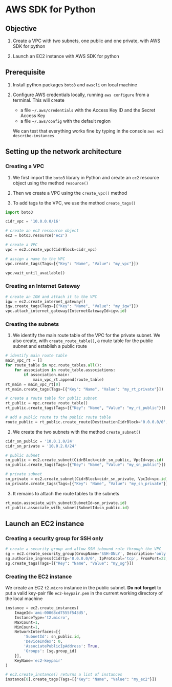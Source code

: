 # AWS **SDK** for **Python**

## Objective

1. Create a VPC with two subnets, one public and one private, with AWS SDK for python

2. Launch an EC2 instance with AWS SDK for python

## Prerequisite

1. Install python packages `boto3` and `awscli` on local machine

2. Configure AWS credentials locally, running `aws configure` from a terminal.
This will create

    - a file `~/.aws/credentials` with the Access Key ID and the Secret Access Key
    - a file `~/.aws/config` with the default region

    We can test that everything works fine by typing in the console `aws ec2 describe-instances`

## Setting up the network architecture

### Creating a VPC

1. We first import the `boto3` library in Python  and create an `ec2` resource object
using the method `resource()`

2. Then we create a VPC using the `create_vpc()` method

3. To add tags to the VPC, we use the method `create_tags()`

```python
import boto3

cidr_vpc = '10.0.0.0/16'

# create an ec2 ressource object
ec2 = boto3.resource('ec2')

# create a VPC
vpc = ec2.create_vpc(CidrBlock=cidr_vpc)

# assign a name to the VPC
vpc.create_tags(Tags=[{"Key": "Name", "Value": "my_vpc"}])

vpc.wait_until_available()
```

### Creating an Internet Gateway

```python
# create an IGW and attach it to the VPC
igw = ec2.create_internet_gateway()
igw.create_tags(Tags=[{"Key": "Name", "Value": "my_igw"}])
vpc.attach_internet_gateway(InternetGatewayId=igw.id)
```

### Creating the subnets 

1. We identify the main route table of the VPC for the private subnet.
We also create, with `create_route_table()`, a route table for the public subnet
and establish a public route

```python
# identify main route table
main_vpc_rt = []
for route_table in vpc.route_tables.all():
    for association in route_table.associations:
        if association.main:
            main_vpc_rt.append(route_table)
rt_main = main_vpc_rt[0]
rt_main.create_tags(Tags=[{"Key": "Name", "Value": "my_rt_private"}])

# create a route table for public subnet 
rt_public = vpc.create_route_table()
rt_public.create_tags(Tags=[{"Key": "Name", "Value": "my_rt_public"}])

# add a public route to the public route table
route_public = rt_public.create_route(DestinationCidrBlock='0.0.0.0/0', GatewayId=igw.id)
```

2. We create the two subnets with the method `create_subnet()`

```python
cidr_sn_public = '10.0.1.0/24'
cidr_sn_private = '10.0.2.0/24'

# public subnet
sn_public = ec2.create_subnet(CidrBlock=cidr_sn_public, VpcId=vpc.id)
sn_public.create_tags(Tags=[{"Key": "Name", "Value": "my_sn_public"}])

# private subnet
sn_private = ec2.create_subnet(CidrBlock=cidr_sn_private, VpcId=vpc.id)
sn_private.create_tags(Tags=[{"Key": "Name", "Value": "my_sn_private"}])
```

3. It remains to attach the route tables to the subnets

```python
rt_main.associate_with_subnet(SubnetId=sn_private.id)
rt_public.associate_with_subnet(SubnetId=sn_public.id)
```

## Launch an EC2 instance

### Creating a security group for SSH only

```python
# create a security group and allow SSH inbound rule through the VPC
sg = ec2.create_security_group(GroupName='SSH-ONLY', Description='only allow SSH traffic', VpcId=vpc.id)
sg.authorize_ingress(CidrIp='0.0.0.0/0', IpProtocol='tcp', FromPort=22, ToPort=22)
sg.create_tags(Tags=[{"Key": "Name", "Value": "my_sg"}])
```

### Creating the EC2 instance

We create an EC2 `t2.micro` instance in the public subnet.
**Do not forget** to put a valid key-pair file `ec2-keypair.pem` in the current working directory
of the local machine

```python
instance = ec2.create_instances(
    ImageId='ami-00068cd7555f543d5',
    InstanceType='t2.micro',
    MaxCount=1,
    MinCount=1,
    NetworkInterfaces=[{
        'SubnetId': sn_public.id,
        'DeviceIndex': 0,
        'AssociatePublicIpAddress': True,
        'Groups': [sg.group_id]
    }],
    KeyName='ec2-keypair'
)

# ec2.create_instance() returns a list of instances
instance[0].create_tags(Tags=[{"Key": "Name", "Value": "my_ec2"}])
```
